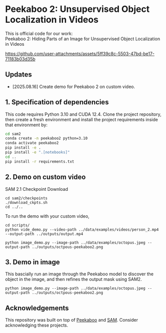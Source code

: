 # Peekaboo 2: Unsupervised Object Localization in Videos

This is official code for our work:<br>
Peekaboo 2: Hiding Parts of an Image for Unsupervised Object Localization in Videos
<br>

https://github.com/user-attachments/assets/5ff39c8c-5503-47bd-be17-71183b03d35b

## Updates

- \[2025.08.16\] Create demo for Peekaboo 2 on custom video.

## 1. Specification of dependencies

This code requires Python 3.10 and CUDA 12.4. Clone the project repository, then create a fresh environment and install the project requirements inside that environment by:

```bash
cd sam2
conda create -n peekaboo2 python=3.10
conda activate peekaboo2
pip install -e .
pip install -e ".[notebooks]"
cd ..
pip install -r requirements.txt
```

## 2. Demo on custom video

SAM 2.1 Checkpoint Download

```
cd sam2/checkpoints
./download_ckpts.sh
cd ../..
```

To run the demo with your custom video, 

```
cd scripts/
python vide_demo.py --video-path ../data/examples/videos/person_2.mp4 --output-path ../outputs/output.mp4

python image_demo.py --image-path ../data/examples/octopus.jpeg --output-path ../outputs/octpous-peekaboo2.png
```

## 3. Demo in image

This bascially run an image through the Peekaboo model to discover the object in the image, and then refines the output mask using SAM2.

```
python image_demo.py --image-path ../data/examples/octopus.jpeg --output-path ../outputs/octpous-peekaboo2.png
```

## Acknowledgements

This repository was built on top of [Peekaboo](https://github.com/hasibzunair/peekaboo) and [SAM](https://github.com/facebookresearch/sam2). Consider acknowledging these projects.
